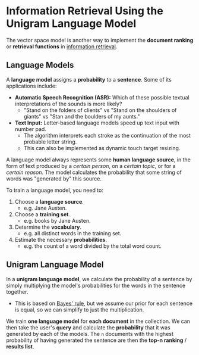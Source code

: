 # Information Retrieval Using the Unigram Language Model

The vector space model is another way to implement the **document ranking** or **retrieval functions** in [information retrieval](information-retrieval.md).

## Language Models

A **language model** assigns a **probability** to a **sentence**. Some of its applications include:

* **Automatic Speech Recognition (ASR):** Which of these possible textual interpretations of the sounds is more likely?
    * "Stand on the folders of clients" vs "Stand on the shoulders of giants" vs "Stan and the boulders of my aunts."
* **Text Input:** Letter-based language models speed up text input with number pad.
    * The algorithm interprets each stroke as the continuation of the most probable letter string.
    * This can also be implemented as dynamic touch target resizing.

A language model always represents some **human language source**, in the form of text produced by a *certain person*, on a *certain topic*, or for a *certain reason*. The model calculates the probability that some string of words was "generated by" this source.

To train a language model, you need to:

1. Choose a **language source**.
    * e.g. Jane Austen.
1. Choose a **training set**.
    * e.g. books by Jane Austen.
1. Determine the **vocabulary**.
    * e.g. all distinct words in the training set.
1. Estimate the necessary **probabilities**.
    * e.g. the count of a word divided by the total word count.

## Unigram Language Model

In a **unigram language model**, we calculate the probability of a sentence by simply multiplying the model's probabilities for the words in the sentence together.

* This is based on [Bayes' rule](background.md#bayes-rule), but we assume our prior for each sentence is equal, so we can simplify to just the multiplication.

We train **one language model** for **each document** in the collection. We can then take the user's **query** and calculate the **probability** that it was generated by each of the models. The `n` documents with the highest probability of having generated the sentence are then the **top-n ranking** / **results list**.
